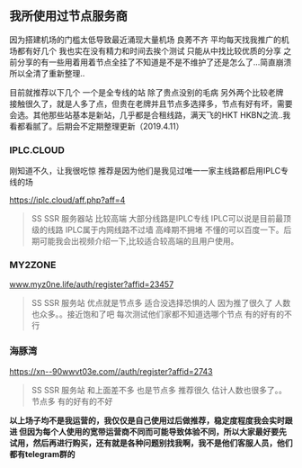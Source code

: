 ## 我所使用过节点服务商 

因为搭建机场的门槛太低导致最近涌现大量机场 良莠不齐 平均每天找我推广的机场都有好几个 
我也实在没有精力和时间去挨个测试 只能从中找比较优质的分享
之前分享的有一些用着用着节点全挂了不知道是不是不维护了还是怎么了...简直崩溃所以全清了重新整理..

目前就推荐以下几个 一个是全专线的站 除了贵点没别的毛病 另外两个比较老牌 接触很久了，就是人多了点，但贵在老牌并且节点多选择多，节点有好有坏，需要会选。其他那些站基本是新站，几乎都是合租线路，满天飞的HKT HKBN之流..我看都看腻了。后期会不定期整理更新（2019.4.11）

### IPLC.CLOUD 

刚知道不久，让我很吃惊 推荐是因为他们是我见过唯一一家主线路都启用IPLC专线的场

https://iplc.cloud/aff.php?aff=4

>SS SSR 服务器站 比较高端 大部分线路是IPLC专线 IPLC可以说是目前最顶级的线路 IPLC属于内网线路不过墙 高峰期不拥堵 不懂的可以百度一下。后期可能我会出视频介绍一下,比较适合较高端的且用户使用。

### MY2ZONE  

www.myz0ne.life/auth/register?affid=23457

>SS SSR 服务站 优点就是节点多 适合没选择恐惧的人 因为推了很久了 人数也众多。。接近饱和了吧 每次测试他们家都不知道选哪个节点 有的好有的不行

### 海豚湾 

https://xn--90wwvt03e.com//auth/register?affid=2743

>SS SSR 服务站 和上面差不多 也是节点多 推荐很久 估计人数也很多了。。节点多 有的好有的不好

**以上场子均不是我运营的，我仅仅是自己使用过后做推荐，稳定度程度我会实时跟进 但因为每个人使用的宽带运营商不同而可能导致体验不同，所以大家最好要先试用，然后再进行购买，还有就是各种问题别找我啊，我不是他们客服人员，他们都有telegram群的**
